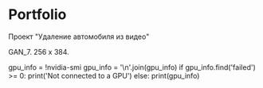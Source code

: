 # Portfolio
Проект "Удаление автомобиля из видео"

GAN_7. 256 х 384.

gpu_info = !nvidia-smi
gpu_info = '\n'.join(gpu_info)
if gpu_info.find('failed') >= 0:
  print('Not connected to a GPU')
else:
  print(gpu_info)
